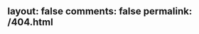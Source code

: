 layout: false 
comments: false
permalink: /404.html
---
<html>
<head>
</head>
<body>
<script type="text/javascript" src="http://www.qq.com/404/search_children.js" charset="utf-8" homePageUrl="http://winotes.net" homePageName="返回主页"></script>
</body>
</html>

